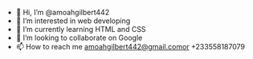 - 👋 Hi, I’m @amoahgilbert442
- 👀 I’m interested in web developing
- 🌱 I’m currently learning HTML and CSS 
- 💞️ I’m looking to collaborate on Google
- 📫 How to reach me amoahgilbert442@gmail.comor +233558187079

<!---
amoahgilbert442/amoahgilbert442 is a ✨ special ✨ repository because its `README.md` (this file) appears on your GitHub profile.
You can click the Preview link to take a look at your changes.
--->
